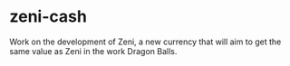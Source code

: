 # zeni-cash
Work on the development of Zeni, a new currency that will aim to get the same value as Zeni in the work Dragon Balls.
